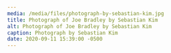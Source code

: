 ```yaml
---
media: /media/files/photograph-by-sebastian-kim.jpg
title: Photograph of Joe Bradley by Sebastian Kim
alt: Photograph of Joe Bradley by Sebastian Kim
caption: Photograph by Sebastian Kim
date: 2020-09-11 15:39:00 -0500
---
```


